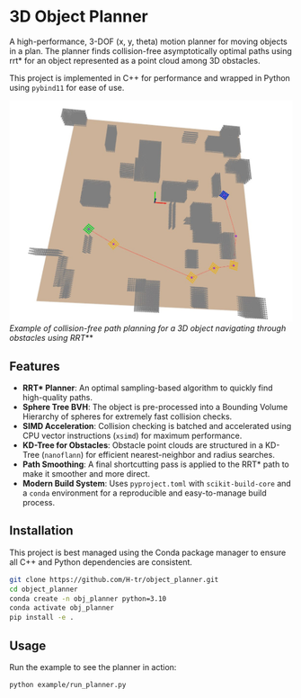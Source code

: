 # 3D Object Planner

A high-performance, 3-DOF (x, y, theta) motion planner for moving objects in a plan. The planner finds collision-free asymptotically optimal paths using rrt* for an object represented as a point cloud among 3D obstacles.

This project is implemented in C++ for performance and wrapped in Python using `pybind11` for ease of use.

![Planning Result](assets/planning.jpg)
*Example of collision-free path planning for a 3D object navigating through obstacles using RRT***

## Features

-   **RRT\* Planner**: An optimal sampling-based algorithm to quickly find high-quality paths.
-   **Sphere Tree BVH**: The object is pre-processed into a Bounding Volume Hierarchy of spheres for extremely fast collision checks.
-   **SIMD Acceleration**: Collision checking is batched and accelerated using CPU vector instructions (`xsimd`) for maximum performance.
-   **KD-Tree for Obstacles**: Obstacle point clouds are structured in a KD-Tree (`nanoflann`) for efficient nearest-neighbor and radius searches.
-   **Path Smoothing**: A final shortcutting pass is applied to the RRT* path to make it smoother and more direct.
-   **Modern Build System**: Uses `pyproject.toml` with `scikit-build-core` and a `conda` environment for a reproducible and easy-to-manage build process.

## Installation

This project is best managed using the Conda package manager to ensure all C++ and Python dependencies are consistent.

```bash
git clone https://github.com/H-tr/object_planner.git
cd object_planner
conda create -n obj_planner python=3.10
conda activate obj_planner
pip install -e .
```

## Usage

Run the example to see the planner in action:

```bash
python example/run_planner.py
```
